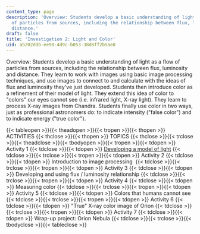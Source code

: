 ```yaml
---
content_type: page
description: 'Overview: Students develop a basic understanding of light as a flow
  of particles from sources, including the relationship between flux, luminosity and
  distance.'
draft: false
title: 'Investigation 2: Light and Color'
uid: ab202ddb-ee90-4d9c-b053-38d8ff2b5ae8
---
```

Overview: Students develop a basic understanding of light as a flow of particles from sources, including the relationship between flux, luminosity and distance. They learn to work with images using basic image processing techniques, and use images to connect to and calculate with the ideas of flux and luminosity they've just developed. Students then introduce color as a refinement of their model of light. They extend this idea of color to "colors" our eyes cannot see (i.e. infrared light, X-ray light). They learn to process X-ray images from Chandra. Students finally use color in two ways, just as professional astronomers do: to indicate intensity ("false color") and to indicate energy ("true color").

{{< tableopen >}}{{< theadopen >}}{{< tropen >}}{{< thopen >}}
ACTIVITIES
{{< thclose >}}{{< thopen >}}
TOPICS
{{< thclose >}}{{< trclose >}}{{< theadclose >}}{{< tbodyopen >}}{{< tropen >}}{{< tdopen >}}
Activity 1
{{< tdclose >}}{{< tdopen >}}
[Developing a model of light](https://draft-qa.ocw.mit.edu/courses/hfh-111-chandra-astrophysics-institute/pages/investigation-2-light-and-color-activity-1/)
{{< tdclose >}}{{< trclose >}}{{< tropen >}}{{< tdopen >}}
Activity 2
{{< tdclose >}}{{< tdopen >}}
Introduction to image processing 
{{< tdclose >}}{{< trclose >}}{{< tropen >}}{{< tdopen >}}
Activity 3
{{< tdclose >}}{{< tdopen >}}
Developing and using flux / luminosity relationship
{{< tdclose >}}{{< trclose >}}{{< tropen >}}{{< tdopen >}}
Activity 4
{{< tdclose >}}{{< tdopen >}}
Measuring color
{{< tdclose >}}{{< trclose >}}{{< tropen >}}{{< tdopen >}}
Activity 5
{{< tdclose >}}{{< tdopen >}}
Colors that humans cannot see
{{< tdclose >}}{{< trclose >}}{{< tropen >}}{{< tdopen >}}
Activity 6
{{< tdclose >}}{{< tdopen >}}
"True" X-ray color image of Orion
{{< tdclose >}}{{< trclose >}}{{< tropen >}}{{< tdopen >}}
Activity 7
{{< tdclose >}}{{< tdopen >}}
Wrap-up project: Orion Nebula
{{< tdclose >}}{{< trclose >}}{{< tbodyclose >}}{{< tableclose >}}